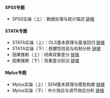 
#### SPSS专题
* SPSS实操（上）：数据处理与统计描述 [链接](https://mp.weixin.qq.com/s/pwP4G6NTnkz9yAMFQKl07w)

#### STATA专题
* STATA实操（上）：OLS基本原理与基准回归 [链接](https://mp.weixin.qq.com/s/pwP4G6NTnkz9yAMFQKl07w)
* STATA实操（下）：稳健性检验与机制分析 [链接](https://mp.weixin.qq.com/s/pwP4G6NTnkz9yAMFQKl07w)
* 因果推断（上）：经典双重差分 [链接](https://mp.weixin.qq.com/s/pwP4G6NTnkz9yAMFQKl07w)
* 因果推断（下）：双重差分前沿 [链接](https://mp.weixin.qq.com/s/pwP4G6NTnkz9yAMFQKl07w)

#### Mplus专题
* Mplus实操（上）：SEM基本原理与模型构建 [链接](https://mp.weixin.qq.com/s/pwP4G6NTnkz9yAMFQKl07w)
* Mplus实操（下）：中介效应与调节效应分析 [链接](https://mp.weixin.qq.com/s/pwP4G6NTnkz9yAMFQKl07w)